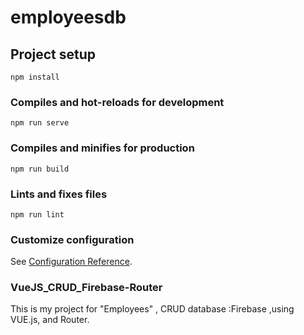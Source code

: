 # employeesdb

## Project setup
```
npm install
```

### Compiles and hot-reloads for development
```
npm run serve
```

### Compiles and minifies for production
```
npm run build
```

### Lints and fixes files
```
npm run lint
```

### Customize configuration
See [Configuration Reference](https://cli.vuejs.org/config/).


### VueJS_CRUD_Firebase-Router
This is my project for "Employees" , CRUD database :Firebase ,using VUE.js, and Router.


